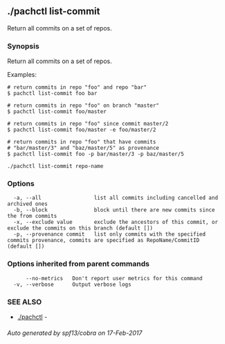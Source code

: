 ## ./pachctl list-commit

Return all commits on a set of repos.

### Synopsis


Return all commits on a set of repos.

Examples:

	# return commits in repo "foo" and repo "bar"
	$ pachctl list-commit foo bar

	# return commits in repo "foo" on branch "master"
	$ pachctl list-commit foo/master

	# return commits in repo "foo" since commit master/2
	$ pachctl list-commit foo/master -e foo/master/2

	# return commits in repo "foo" that have commits
	# "bar/master/3" and "baz/master/5" as provenance
	$ pachctl list-commit foo -p bar/master/3 -p baz/master/5



```
./pachctl list-commit repo-name
```

### Options

```
  -a, --all                 list all commits including cancelled and archived ones
  -b, --block               block until there are new commits since the from commits
  -x, --exclude value       exclude the ancestors of this commit, or exclude the commits on this branch (default [])
  -p, --provenance commit   list only commits with the specified commits provenance, commits are specified as RepoName/CommitID (default [])
```

### Options inherited from parent commands

```
      --no-metrics   Don't report user metrics for this command
  -v, --verbose      Output verbose logs
```

### SEE ALSO
* [./pachctl](./pachctl.md)	 - 

###### Auto generated by spf13/cobra on 17-Feb-2017
